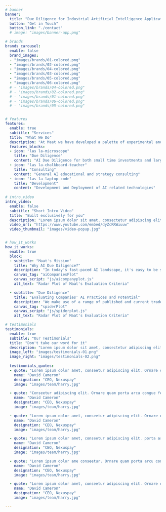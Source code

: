 ```yaml
---
# banner
banner:
  title: "Due Diligence for Industrial Artificial Intelligence Applications"
  button: "Get in Touch"
  button_link: "./contact"
  # image: "images/banner-app.png"

# brands
brands_carousel:
  enable: false
  brand_images:
  - "images/brands/01-colored.png"
  - "images/brands/02-colored.png"
  - "images/brands/04-colored.png"
  - "images/brands/03-colored.png"
  - "images/brands/05-colored.png"
  - "images/brands/06-colored.png"
  # - "images/brands/04-colored.png"
  # - "images/brands/02-colored.png"
  # - "images/brands/01-colored.png"
  # - "images/brands/06-colored.png"
  # - "images/brands/05-colored.png"


# features
features:
  enable: true
  subtitle: "Services"
  title: "What We Do"
  description: "At Maat we have developed a palette of experimental and procedural techniques for evaluating AI technology. Our evidence-based evaluations, combined with our expert experience, provide invaluable insights into the quality of AI offered by a company, enabling you to make informed investment decisions and giving you an edge over the competition."
  features_blocks:
  - icon: "las la-microscope"
    title: "Due Diligence"
    content: "AI Due Diligence for both small time investments and large scale M&A"
  - icon: "las la-chalkboard-teacher"
    title: "Consulting"
    content: "General AI educational and strategy consulting"
  - icon: "las la-laptop-code"
    title: "Development"
    content: "Development and Deployment of AI related technologies"
  
# intro_video
intro_video:   
  enable: false
  subtitle: "Short Intro Video"
  title: "Built exclusively for you"
  description: "Lorem ipsum dolor sit amet, consectetur adipiscing elit. Morbi egestas <br> Werat viverra id et aliquet. vulputate egestas sollicitudin."
  video_url: "https://www.youtube.com/embed/dyZcRRWiuuw"
  video_thumbnail: "images/video-popup.jpg"


# how_it_works
how_it_works:   
  enable: true
  block:
  - subtitle: "Maat's Mission"
    title: "Why AI Due Diligence?"
    description: "In today's fast-paced AI landscape, it's easy to be swayed by seemingly impressive technology. But beneath the surface, the \"fake it till you make it\" culture might be lurking. Identifying genuine and exceptional AI demands an intricate understanding of its limitations, flaws, and the ever-evolving advancements. That's where Maat steps in. Comprised of world-leading AI researchers, we specialise in AI evaluation, ensuring you receive nothing but unparalleled expertise."
    canvas_tag: "aiCompaniesPlot"
    canvas_script: "js/aicompanyplot.js"
    alt_text: "Radar Plot of Maat's Evaluation Criteria"

  - subtitle: "Due Diligence"
    title: "Evaluating Companies' AI Practices and Potential"
    description: "We make use of a range of published and current trade secret techniques developed at Maat to assess the quality of AI. These span five main areas: Experimental Setting, AI Models, Expertise and Code Base."
    canvas_tag: "spiderPlot"
    canvas_script: "js/spiderplot.js"
    alt_text: "Radar Plot of Maat's Evaluation Criteria"

# testimonials
testimonials:   
  enable: true
  subtitle: "Our Testimonials"
  title: "Don't take our word for it"
  description: "Lorem ipsum dolor sit amet, consectetur adipiscing elit. Morbi egestas <br> Werat viverra id et aliquet. vulputate egestas sollicitudin."
  image_left: "images/testimonials-01.png"
  image_right: "images/testimonials-02.png"
  
  testimonials_quotes:
  - quote: "Lorem ipsum dolor amet, conseetur adipiscing elit. Ornare quam porta arcu congue felis volutpat. Vitae lectudbfs dolor faucibus"
    name: "David Cameron"
    designation: "CEO, Nexuspay"
    image: "images/team/harry.jpg"

  - quote: "Conseetur adipiscing elit. Ornare quam porta arcu congue felis volutpat. Vitae lectudbfs pellentesque vitae dolor faucibus"
    name: "David Cameron"
    designation: "CEO, Nexuspay"
    image: "images/team/harry.jpg"

  - quote: "Lorem ipsum dolor amet, conseetur adipiscing elit. Ornare quam porta arcu congue felis volutpat. Vitae lectudbfs pellentesque vitae dolor"
    name: "David Cameron"
    designation: "CEO, Nexuspay"
    image: "images/team/harry.jpg"

  - quote: "Lorem ipsum dolor amet, conseetur adipiscing elit. porta arcu congue felis volutpat. Vitae lectudbfs pellentesque vitae dolor faucibus"
    name: "David Cameron"
    designation: "CEO, Nexuspay"
    image: "images/team/harry.jpg"

  - quote: "Lorem ipsum dolor ame conseetur. Ornare quam porta arcu congue felis volutpat. Vitae lectudbfs pellentesque vitae dolor faucibus"
    name: "David Cameron"
    designation: "CEO, Nexuspay"
    image: "images/team/harry.jpg"

  - quote: "Lorem ipsum dolor amet, conseetur adipiscing elit. Ornare quam porta arcu congue lectudbfs pellentesque vitae dolor faucibus"
    name: "David Cameron"
    designation: "CEO, Nexuspay"
    image: "images/team/harry.jpg"

---
```

